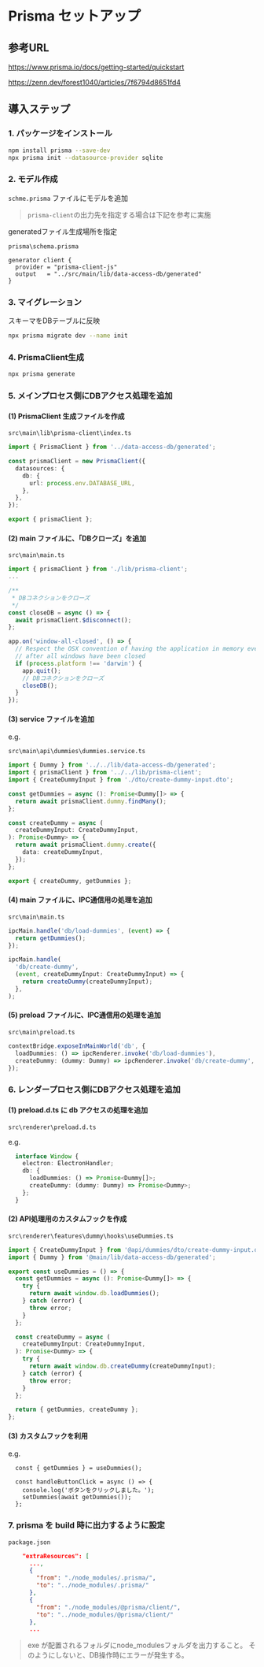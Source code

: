# Prisma セットアップ

## 参考URL

<https://www.prisma.io/docs/getting-started/quickstart>

<https://zenn.dev/forest1040/articles/7f6794d8651fd4>

## 導入ステップ

### 1. パッケージをインストール

```bash
npm install prisma --save-dev
npx prisma init --datasource-provider sqlite
```

### 2. モデル作成

`schme.prisma` ファイルにモデルを追加

> `prisma-client`の出力先を指定する場合は下記を参考に実施

generatedファイル生成場所を指定

`prisma\schema.prisma`  

```prisma
generator client {
  provider = "prisma-client-js"
  output   = "../src/main/lib/data-access-db/generated"
}
```

### 3. マイグレーション

スキーマをDBテーブルに反映  

```bash
npx prisma migrate dev --name init
```

### 4. PrismaClient生成

```bash
npx prisma generate
```

### 5. メインプロセス側にDBアクセス処理を追加

#### (1) PrismaClient 生成ファイルを作成

`src\main\lib\prisma-client\index.ts`

```ts
import { PrismaClient } from '../data-access-db/generated';

const prismaClient = new PrismaClient({
  datasources: {
    db: {
      url: process.env.DATABASE_URL,
    },
  },
});

export { prismaClient };
```

#### (2) main ファイルに、「DBクローズ」を追加

`src\main\main.ts`  

```ts
import { prismaClient } from './lib/prisma-client';
...

/**
 * DBコネクションをクローズ
 */
const closeDB = async () => {
  await prismaClient.$disconnect();
};

app.on('window-all-closed', () => {
  // Respect the OSX convention of having the application in memory even
  // after all windows have been closed
  if (process.platform !== 'darwin') {
    app.quit();
    // DBコネクションをクローズ
    closeDB();
  }
});
```

#### (3) service ファイルを追加

e.g.  

`src\main\api\dummies\dummies.service.ts`

```ts
import { Dummy } from '../../lib/data-access-db/generated';
import { prismaClient } from '../../lib/prisma-client';
import { CreateDummyInput } from './dto/create-dummy-input.dto';

const getDummies = async (): Promise<Dummy[]> => {
  return await prismaClient.dummy.findMany();
};

const createDummy = async (
  createDummyInput: CreateDummyInput,
): Promise<Dummy> => {
  return await prismaClient.dummy.create({
    data: createDummyInput,
  });
};

export { createDummy, getDummies };

```

#### (4) main ファイルに、IPC通信用の処理を追加

`src\main\main.ts`  

```ts
ipcMain.handle('db/load-dummies', (event) => {
  return getDummies();
});

ipcMain.handle(
  'db/create-dummy',
  (event, createDummyInput: CreateDummyInput) => {
    return createDummy(createDummyInput);
  },
);
```

#### (5) preload ファイルに、IPC通信用の処理を追加

`src\main\preload.ts`  

```ts
contextBridge.exposeInMainWorld('db', {
  loadDummies: () => ipcRenderer.invoke('db/load-dummies'),
  createDummy: (dummy: Dummy) => ipcRenderer.invoke('db/create-dummy', dummy),
});
```

### 6. レンダープロセス側にDBアクセス処理を追加

#### (1) preload.d.ts に db アクセスの処理を追加

`src\renderer\preload.d.ts`

e.g.  

```ts
  interface Window {
    electron: ElectronHandler;
    db: {
      loadDummies: () => Promise<Dummy[]>;
      createDummy: (dummy: Dummy) => Promise<Dummy>;
    };
  }
```

#### (2) API処理用のカスタムフックを作成

`src\renderer\features\dummy\hooks\useDummies.ts`

```ts
import { CreateDummyInput } from '@api/dummies/dto/create-dummy-input.dto';
import { Dummy } from '@main/lib/data-access-db/generated';

export const useDummies = () => {
  const getDummies = async (): Promise<Dummy[]> => {
    try {
      return await window.db.loadDummies();
    } catch (error) {
      throw error;
    }
  };

  const createDummy = async (
    createDummyInput: CreateDummyInput,
  ): Promise<Dummy> => {
    try {
      return await window.db.createDummy(createDummyInput);
    } catch (error) {
      throw error;
    }
  };

  return { getDummies, createDummy };
};
```

#### (3) カスタムフックを利用

e.g.  

```tsx
  const { getDummies } = useDummies();

  const handleButtonClick = async () => {
    console.log('ボタンをクリックしました。');
    setDummies(await getDummies());
  };
```

### 7. prisma を build 時に出力するように設定

`package.json`

```json
    "extraResources": [
      ...,
      {
        "from": "./node_modules/.prisma/",
        "to": "../node_modules/.prisma/"
      },
      {
        "from": "./node_modules/@prisma/client/",
        "to": "../node_modules/@prisma/client/"
      },
      ...
```

> exe が配置されるフォルダにnode_modulesフォルダを出力すること。
> そのようにしないと、DB操作時にエラーが発生する。
